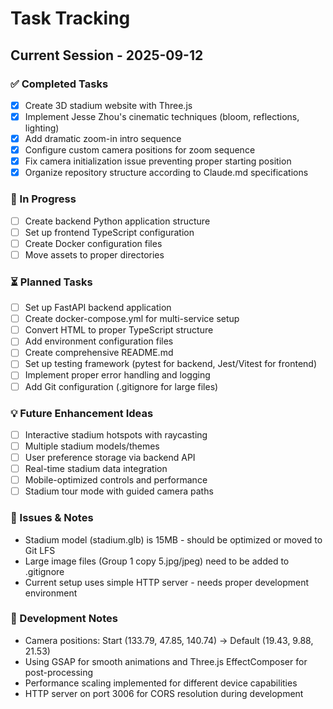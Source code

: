 # Task Tracking

## Current Session - 2025-09-12

### ✅ Completed Tasks
- [x] Create 3D stadium website with Three.js 
- [x] Implement Jesse Zhou's cinematic techniques (bloom, reflections, lighting)
- [x] Add dramatic zoom-in intro sequence 
- [x] Configure custom camera positions for zoom sequence
- [x] Fix camera initialization issue preventing proper starting position
- [x] Organize repository structure according to Claude.md specifications

### 🔄 In Progress
- [ ] Create backend Python application structure
- [ ] Set up frontend TypeScript configuration
- [ ] Create Docker configuration files
- [ ] Move assets to proper directories

### ⏳ Planned Tasks
- [ ] Set up FastAPI backend application
- [ ] Create docker-compose.yml for multi-service setup  
- [ ] Convert HTML to proper TypeScript structure
- [ ] Add environment configuration files
- [ ] Create comprehensive README.md
- [ ] Set up testing framework (pytest for backend, Jest/Vitest for frontend)
- [ ] Implement proper error handling and logging
- [ ] Add Git configuration (.gitignore for large files)

### 💡 Future Enhancement Ideas
- [ ] Interactive stadium hotspots with raycasting
- [ ] Multiple stadium models/themes
- [ ] User preference storage via backend API
- [ ] Real-time stadium data integration
- [ ] Mobile-optimized controls and performance
- [ ] Stadium tour mode with guided camera paths

### 🐛 Issues & Notes
- Stadium model (stadium.glb) is 15MB - should be optimized or moved to Git LFS
- Large image files (Group 1 copy 5.jpg/jpeg) need to be added to .gitignore
- Current setup uses simple HTTP server - needs proper development environment

### 📝 Development Notes
- Camera positions: Start (133.79, 47.85, 140.74) → Default (19.43, 9.88, 21.53)
- Using GSAP for smooth animations and Three.js EffectComposer for post-processing
- Performance scaling implemented for different device capabilities
- HTTP server on port 3006 for CORS resolution during development